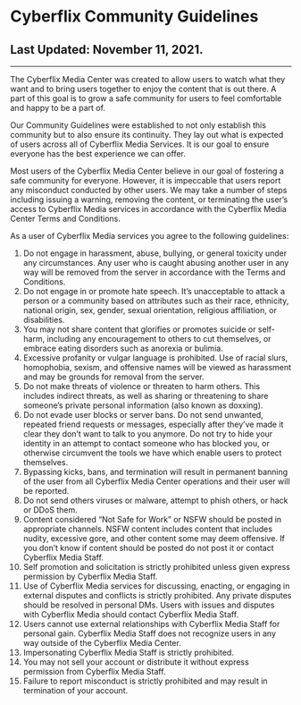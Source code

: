 # Cyberflix Community Guidelines
## Last Updated: November 11, 2021.
________________________________________
The Cyberflix Media Center was created to allow users to watch what they want and to bring users together to enjoy the content that is out there. A part of this goal is to grow a safe community for users to feel comfortable and happy to be a part of.

Our Community Guidelines were established to not only establish this community but to also ensure its continuity. They lay out what is expected of users across all of Cyberflix Media Services. It is our goal to ensure everyone has the best experience we can offer.

Most users of the Cyberflix Media Center believe in our goal of fostering a safe community for everyone. However, it is impeccable that users report any misconduct conducted by other users. We may take a number of steps including issuing a warning, removing the content, or terminating the user’s access to Cyberflix Media services in accordance with the Cyberflix Media Center Terms and Conditions.

As a user of Cyberflix Media services you agree to the following guidelines:

1. Do not engage in harassment, abuse, bullying, or general toxicity under any circumstances. Any user who is caught abusing another user in any way will be removed from the server in accordance with the Terms and Conditions.
2. Do not engage in or promote hate speech. It’s unacceptable to attack a person or a community based on attributes such as their race, ethnicity, national origin, sex, gender, sexual orientation, religious affiliation, or disabilities.
3. You may not share content that glorifies or promotes suicide or self-harm, including any encouragement to others to cut themselves, or embrace eating disorders such as anorexia or bulimia.
4. Excessive profanity or vulgar language is prohibited. Use of racial slurs, homophobia, sexism, and offensive names will be viewed as harassment and may be grounds for removal from the server.
5. Do not make threats of violence or threaten to harm others. This includes indirect threats, as well as sharing or threatening to share someone’s private personal information (also known as doxxing).
6. Do not evade user blocks or server bans. Do not send unwanted, repeated friend requests or messages, especially after they’ve made it clear they don’t want to talk to you anymore. Do not try to hide your identity in an attempt to contact someone who has blocked you, or otherwise circumvent the tools we have which enable users to protect themselves.
7. Bypassing kicks, bans, and termination will result in permanent banning of the user from all Cyberflix Media Center operations and their user will be reported.
8. Do not send others viruses or malware, attempt to phish others, or hack or DDoS them.
9. Content considered “Not Safe for Work” or NSFW should be posted in appropriate channels. NSFW content includes content that includes nudity, excessive gore, and other content some may deem offensive. If you don’t know if content should be posted do not post it or contact Cyberflix Media Staff.
10. Self promotion and solicitation is strictly prohibited unless given express permission by Cyberflix Media Staff.
11. Use of Cyberflix Media services for discussing, enacting, or engaging in external disputes and conflicts is strictly prohibited. Any private disputes should be resolved in personal DMs. Users with issues and disputes with Cyberflix Media should contact Cyberflix Media Staff.
12. Users cannot use external relationships with Cyberflix Media Staff for personal gain. Cyberflix Media Staff does not recognize users in any way outside of the Cyberflix Media Center.
13. Impersonating Cyberflix Media Staff is strictly prohibited.
14. You may not sell your account or distribute it without express permission from Cyberflix Media Staff.
15. Failure to report misconduct is strictly prohibited and may result in termination of your account.